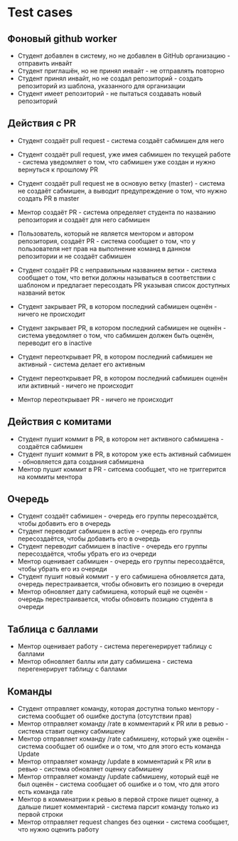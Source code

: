 # Test cases

## Фоновый github worker

- Студент добавлен в систему, но не добавлен в GitHub организацию - отправить инвайт
- Студент приглашён, но не принял инвайт - не отправлять повторно
- Студент принял инвайт, но не создал репозиторий - создать репозиторий из шаблона, указанного для организации
- Студент имеет репозиторий - не пытаться создавать новый репозиторий

## Действия с PR

- Студент создаёт pull request - система создаёт сабмишен для него
- Студент создаёт pull request, уже имея сабмишен по текущей работе - система уведомляет о том, что сабмишен уже создан и
  нужно вернуться к прошлому PR
- Студент создаёт pull request не в основую ветку (master) - система не создаёт сабмишен, а выводит предупреждение о том,
  что нужно создать PR в master
- Ментор создаёт PR - система определяет студента по названию репозитория и создаёт для него сабмишен
- Пользователь, который не является ментором и автором репозитория, создаёт PR - система сообщает о том, что у
  пользователя нет прав на выполнение команд в данном репозитории и не создаёт сабмишен
- Студент создаёт PR с неправильным названием ветки - система сообщает о том, что ветки должны называться в соответствии
  с шаблоном и предлагает пересоздать PR указывая список доступных названий веток

- Студент закрывает PR, в котором последний сабмишен оценён - ничего не происходит
- Студент закрывает PR, в котором последний сабмишен не оценён - система уведомляет о том, что сабмишен должен быть
  оценён, переводит его в inactive

- Студент переоткрывает PR, в котором последний сабмишен не активный - система делает его активным
- Студент переоткрывает PR, в котором последний сабмишен оценён или активный - ничего не происходит
- Ментор переоткрывает PR - ничего не происходит

## Действия с комитами

- Студент пушит коммит в PR, в котором нет активного сабмишена - создаётся сабмишен
- Студент пушит коммит в PR, в котором уже есть активный сабмишен - обновляется дата создания сабмишена
- Ментор пушит коммит в PR - ситсема сообщает, что не триггерится на коммиты ментора

## Очередь

- Студент создаёт сабмишен - очередь его группы пересоздаётся, чтобы добавить его в очередь
- Студент переводит сабмишен в active - очередь его группы пересоздаётся, чтобы добавить его в очередь
- Студент переводит сабмишен в inactive - очередь его группы пересоздаётся, чтобы убрать его из очереди
- Ментор оценивает сабмишен - очередь его группы пересоздаётся, чтобы убрать его из очереди
- Студент пушит новый коммит - у его сабмишена обновляется дата, очередь перестраивается, чтобы обновить его позицию в
  очереди
- Ментор обновляет дату сабмишена, который ещё не оценён - очередь перестраивается, чтобы обновить позицию студента в
  очереди

## Таблица с баллами

- Ментор оценивает работу - система перегенерирует таблицу с баллами
- Ментор обновляет баллы или дату сабмишена - система перегенерирует таблицу с баллами

## Команды

- Студент отправляет команду, которая доступна только ментору - система сообщает об ошибке доступа (отсутствии прав)
- Ментор отправляет команду /rate в комментарий к PR или в ревью - система ставит оценку сабмишену
- Ментор отправляет команду /rate сабмишену, который уже оценён - система сообщает об ошибке и о том, что для этого есть
  команда Update
- Ментор отправляет команду /update в комментарий к PR или в ревью - система обновляет оценку сабмишену
- Ментор отправляет команду /update сабмишену, который ещё не был оценён - система сообщает об ошибке и о том, что для
  этого есть команда rate
- Ментор в комменатрии к ревью в первой строке пишет оценку, а дальше пишет комментарий - система парсит команду только
  из первой строки
- Ментор отправляет request changes без оценки - система сообщает, что нужно оценить работу
